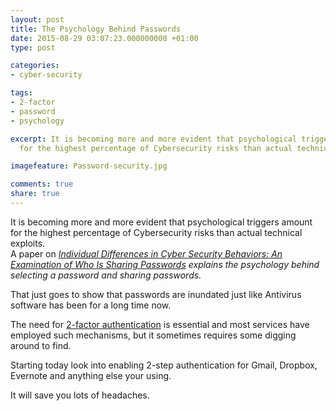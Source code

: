 ```yaml
---
layout: post
title: The Psychology Behind Passwords
date: 2015-08-29 03:07:23.000000000 +01:00
type: post

categories:
- cyber-security

tags:
- 2-factor
- password
- psychology

excerpt: It is becoming more and more evident that psychological triggers amount
  for the highest percentage of Cybersecurity risks than actual technical exploits.

imagefeature: Password-security.jpg

comments: true
share: true
---
```


<p>It is becoming more and more evident that psychological triggers amount for the highest percentage of Cybersecurity risks than actual technical exploits.<br />
A paper on <em><a rel="attachment wp-att-298" href="{{ site.baseurl }}/docs/password-sharing.pdf">Individual Differences in Cyber Security Behaviors: An Examination of Who Is Sharing Passwords</a> explains the psychology behind selecting a password and sharing passwords.</em></p>
<p>That just goes to show that passwords are inundated just like Antivirus software has been for a long time now.</p>
<p>The need for <a href="https://en.wikipedia.org/wiki/Two-factor_authentication">2-factor authentication</a> is essential and most services have employed such mechanisms, but it sometimes requires some digging around to find.</p>
<p>Starting today look into enabling 2-step authentication for Gmail, Dropbox, Evernote and anything else your using.</p>
<p>It will save you lots of headaches.</p>
